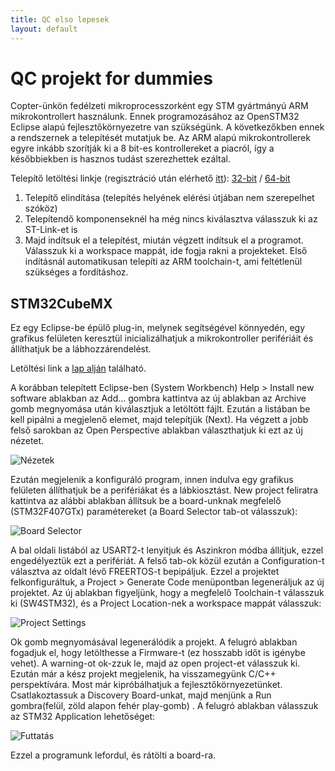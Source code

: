 ```yaml
---
title: QC elso lepesek
layout: default
---
```

# QC projekt for dummies

Copter-ünkön fedélzeti mikroprocesszorként egy STM gyártmányú ARM mikrokontrollert használunk. Ennek programozásához az OpenSTM32 Eclipse alapú fejlesztőkörnyezetre van szükségünk. A következőkben ennek a rendszernek a telepítését mutatjuk be. Az ARM alapú mikrokontrollerek egyre inkább szorítják ki a 8 bit-es kontrollereket a piacról, így a későbbiekben is hasznos tudást szerezhettek ezáltal.

Telepítő letöltési linkje (regisztráció után elérhető [itt](http://www.openstm32.org/Downloading+the+System+Workbench+for+STM32+installer?structure=Documentation)): [32-bit](http://www.ac6-tools.com/downloads/SW4STM32/install_sw4stm32_win_32bits-latest.exe) / [64-bit](http://www.ac6-tools.com/downloads/SW4STM32/install_sw4stm32_win_64bits-latest.exe)

1. Telepítő elindítása (telepítés helyének elérési útjában nem szerepelhet szóköz)
2. Telepítendő komponenseknél ha még nincs kiválasztva válasszuk ki az ST-Link-et is
3. Majd indítsuk el a telepítést, miután végzett indítsuk el a programot. Válasszuk ki a workspace mappát, ide fogja rakni a projekteket. Első indításnál automatikusan telepíti az ARM toolchain-t, ami feltétlenül szükséges a fordításhoz.

## STM32CubeMX

Ez egy Eclipse-be épülő plug-in, melynek segítségével könnyedén, egy grafikus felületen keresztül inicializálhatjuk a mikrokontroller perifériáit és állíthatjuk be a lábhozzárendelést.

Letöltési link a [lap alján](http://www.st.com/en/development-tools/stsw-stm32095.html) található.

A korábban telepített Eclipse-ben (System Workbench) Help > Install new software ablakban az Add... gombra kattintva az új ablakban az Archive gomb megnyomása után kiválasztjuk a letöltött fájlt. Ezután a listában be kell pipálni a megjelenő elemet, majd telepítjük (Next). Ha végzett a jobb felső sarokban az Open Perspective ablakban választhatjuk ki ezt az új nézetet.

![Nézetek](http://i.imgur.com/C9DwWRO.png)

Ezután megjelenik a konfiguráló program, innen indulva egy grafikus felületen állíthatjuk be a perifériákat és a lábkiosztást. New project feliratra kattintva az alábbi ablakban állítsuk be a board-unknak megfelelő (STM32F407GTx) paramétereket (a Board Selector tab-ot válasszuk):

![Board Selector](http://i.imgur.com/uty6w9u.png)

A bal oldali listából az USART2-t lenyitjuk és Aszinkron módba állítjuk, ezzel engedélyeztük ezt a perifériát. A felső tab-ok közül ezután a Configuration-t választva az oldalt lévő FREERTOS-t bepipáljuk. Ezzel a projektet felkonfiguráltuk, a Project > Generate Code menüpontban legeneráljuk az új projektet. Az új ablakban figyeljünk, hogy a megfelelő Toolchain-t válasszuk ki (SW4STM32), és a Project Location-nek a workspace mappát válasszuk:

![Project Settings](http://i.imgur.com/2CFKaud.png)

Ok gomb megnyomásával legenerálódik a projekt. A felugró ablakban fogadjuk el, hogy letölthesse a Firmware-t (ez hosszabb időt is igénybe vehet). A warning-ot ok-zzuk le, majd az open project-et válasszuk ki. Ezután már a kész projekt megjelenik, ha visszamegyünk C/C++ perspektívára. Most már kipróbálhatjuk a fejlesztőkörnyezetünket. Csatlakoztassuk a Discovery Board-unkat, majd menjünk a Run gombra(felül, zöld alapon fehér play-gomb) . A felugró ablakban válasszuk az STM32 Application lehetőséget:

![Futtatás](http://i.imgur.com/qJ6Wji2.png)

Ezzel a programunk lefordul, és rátölti a board-ra.
